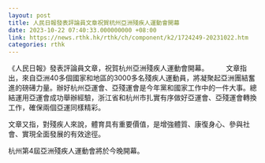 ```yaml
---
layout: post
title: 人民日報發表評論員文章祝賀杭州亞洲殘疾人運動會開幕
date: 2023-10-22 07:40:33.000000000 +08:00
link: https://news.rthk.hk/rthk/ch/component/k2/1724249-20231022.htm
categories: rthk
---
```


《人民日報》發表評論員文章，祝賀杭州亞洲殘疾人運動會開幕。
　　
文章指出，來自亞洲40多個國家和地區的3000多名殘疾人運動員，將凝聚起亞洲團結奮進的磅礡力量。辦好杭州亞運會、亞殘運會是今年黨和國家工作中的一件大事。總結運用亞運會成功舉辦經驗，浙江省和杭州市扎實有序做好亞運會、亞殘運會轉換工作，確保兩個亞運同樣精彩。

文章又指，對殘疾人來說，體育具有重要價值，是增強體質、康復身心、參與社會、實現全面發展的有效途徑。

杭州第4屆亞洲殘疾人運動會將於今晚開幕。
